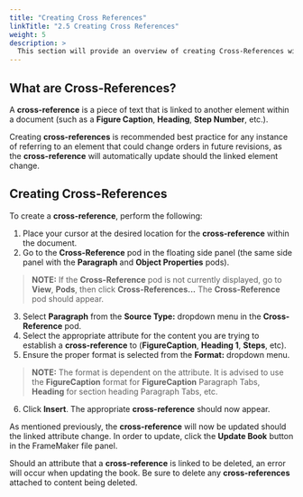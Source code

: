 ```yaml
---
title: "Creating Cross References"
linkTitle: "2.5 Creating Cross References"
weight: 5
description: >
  This section will provide an overview of creating Cross-References within Adobe FrameMaker. 
---
```


## What are Cross-References?

A **cross-reference** is a piece of text that is linked to another element within a document (such as a **Figure Caption**, **Heading**, **Step Number**, etc.). 

Creating **cross-references** is recommended best practice for any instance of referring to an element that could change orders in future revisions, as the **cross-reference** will automatically update should the linked element change.

## Creating Cross-References

To create a **cross-reference**, perform the following:

1. Place your cursor at the desired location for the **cross-reference** within the document.
2. Go to the **Cross-Reference** pod in the floating side panel (the same side panel with the **Paragraph** and **Object Properties** pods).

> **NOTE:** If the **Cross-Reference** pod is not currently displayed, go to **View**, **Pods**, then click **Cross-References...** The **Cross-Reference** pod should appear.

3. Select **Paragraph** from the **Source Type:** dropdown menu in the **Cross-Reference** pod.
4. Select the appropriate attribute for the content you are trying to establish a **cross-reference** to (**FigureCaption**, **Heading 1**, **Steps**, etc).
5. Ensure the proper format is selected from the **Format:** dropdown menu.

> **NOTE:** The format is dependent on the attribute. It is advised to use the **FigureCaption** format for **FigureCaption** Paragraph Tabs, **Heading** for section heading Paragraph Tabs, etc.

6. Click **Insert**. The appropriate **cross-reference** should now appear.

As mentioned previously, the **cross-reference** will now be updated should the linked attribute change. In order to update, click the **Update Book** button in the FrameMaker file panel.

Should an attribute that a **cross-reference** is linked to be deleted, an error will occur when updating the book. Be sure to delete any **cross-references** attached to content being deleted.
